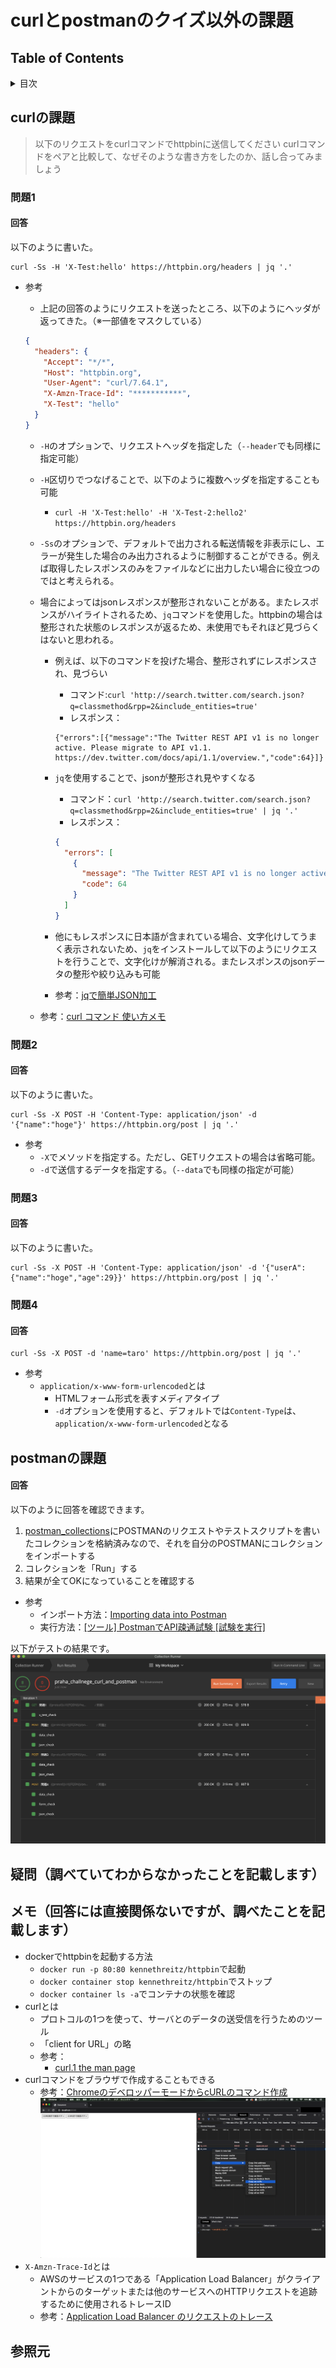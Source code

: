 # curlとpostmanのクイズ以外の課題

## Table of Contents
<!-- START doctoc generated TOC please keep comment here to allow auto update -->
<!-- DON'T EDIT THIS SECTION, INSTEAD RE-RUN doctoc TO UPDATE -->
<details>
<summary>目次</summary>

- [curlの課題](#curl%E3%81%AE%E8%AA%B2%E9%A1%8C)
  - [問題1](#%E5%95%8F%E9%A1%8C1)
    - [回答](#%E5%9B%9E%E7%AD%94)
  - [問題2](#%E5%95%8F%E9%A1%8C2)
    - [回答](#%E5%9B%9E%E7%AD%94-1)
  - [問題3](#%E5%95%8F%E9%A1%8C3)
    - [回答](#%E5%9B%9E%E7%AD%94-2)
  - [問題4](#%E5%95%8F%E9%A1%8C4)
    - [回答](#%E5%9B%9E%E7%AD%94-3)
- [postmanの課題](#postman%E3%81%AE%E8%AA%B2%E9%A1%8C)
    - [回答](#%E5%9B%9E%E7%AD%94-4)
- [疑問（調べていてわからなかったことを記載します）](#%E7%96%91%E5%95%8F%E8%AA%BF%E3%81%B9%E3%81%A6%E3%81%84%E3%81%A6%E3%82%8F%E3%81%8B%E3%82%89%E3%81%AA%E3%81%8B%E3%81%A3%E3%81%9F%E3%81%93%E3%81%A8%E3%82%92%E8%A8%98%E8%BC%89%E3%81%97%E3%81%BE%E3%81%99)
- [メモ（回答には直接関係ないですが、調べたことを記載します）](#%E3%83%A1%E3%83%A2%E5%9B%9E%E7%AD%94%E3%81%AB%E3%81%AF%E7%9B%B4%E6%8E%A5%E9%96%A2%E4%BF%82%E3%81%AA%E3%81%84%E3%81%A7%E3%81%99%E3%81%8C%E8%AA%BF%E3%81%B9%E3%81%9F%E3%81%93%E3%81%A8%E3%82%92%E8%A8%98%E8%BC%89%E3%81%97%E3%81%BE%E3%81%99)
- [参照元](#%E5%8F%82%E7%85%A7%E5%85%83)

</details>
<!-- END doctoc generated TOC please keep comment here to allow auto update -->

## curlの課題

> 以下のリクエストをcurlコマンドでhttpbinに送信してください
> curlコマンドをペアと比較して、なぜそのような書き方をしたのか、話し合ってみましょう

### 問題1

#### 回答

以下のように書いた。

```curl
curl -Ss -H 'X-Test:hello' https://httpbin.org/headers | jq '.'
```

* 参考
  * 上記の回答のようにリクエストを送ったところ、以下のようにヘッダが返ってきた。（※一部値をマスクしている）
  
  ```json
  {
    "headers": {
      "Accept": "*/*", 
      "Host": "httpbin.org", 
      "User-Agent": "curl/7.64.1", 
      "X-Amzn-Trace-Id": "***********", 
      "X-Test": "hello"
    }
  }
  ```

  * `-H`のオプションで、リクエストヘッダを指定した（`--header`でも同様に指定可能）
  * `-H`区切りでつなげることで、以下のように複数ヘッダを指定することも可能
    * `curl -H 'X-Test:hello' -H 'X-Test-2:hello2' https://httpbin.org/headers`
  * `-Ss`のオプションで、デフォルトで出力される転送情報を非表示にし、エラーが発生した場合のみ出力されるように制御することができる。例えば取得したレスポンスのみをファイルなどに出力したい場合に役立つのではと考えられる。
  * 場合によってはjsonレスポンスが整形されないことがある。またレスポンスがハイライトされるため、`jq`コマンドを使用した。httpbinの場合は整形された状態のレスポンスが返るため、未使用でもそれほど見づらくはないと思われる。
    * 例えば、以下のコマンドを投げた場合、整形されずにレスポンスされ、見づらい
      * コマンド:`curl 'http://search.twitter.com/search.json?q=classmethod&rpp=2&include_entities=true'`
      * レスポンス：

      ```text
      {"errors":[{"message":"The Twitter REST API v1 is no longer active. Please migrate to API v1.1. https://dev.twitter.com/docs/api/1.1/overview.","code":64}]}
      ```

    * `jq`を使用することで、jsonが整形され見やすくなる
      * コマンド：`curl 'http://search.twitter.com/search.json?q=classmethod&rpp=2&include_entities=true' | jq '.'`
      * レスポンス：

      ```json
      {
        "errors": [
          {
            "message": "The Twitter REST API v1 is no longer active. Please migrate to API v1.1. https://dev.twitter.com/docs/api/1.1/overview.",
            "code": 64
          }
        ]
      }
      ```

    * 他にもレスポンスに日本語が含まれている場合、文字化けしてうまく表示されないため、`jq`をインストールして以下のようにリクエストを行うことで、文字化けが解消される。またレスポンスのjsonデータの整形や絞り込みも可能
    * 参考：[jqで簡単JSON加工](https://dev.classmethod.jp/articles/jq/)
  
  * 参考：[curl コマンド 使い方メモ](https://qiita.com/yasuhiroki/items/a569d3371a66e365316f)

### 問題2

#### 回答

以下のように書いた。

```curl
curl -Ss -X POST -H 'Content-Type: application/json' -d '{"name":"hoge"}' https://httpbin.org/post | jq '.'
```

* 参考
  * `-X`でメソッドを指定する。ただし、GETリクエストの場合は省略可能。
  * `-d`で送信するデータを指定する。（`--data`でも同様の指定が可能）

### 問題3

#### 回答

以下のように書いた。

```curl
curl -Ss -X POST -H 'Content-Type: application/json' -d '{"userA":{"name":"hoge","age":29}}' https://httpbin.org/post | jq '.'
```

### 問題4

#### 回答

```curl
curl -Ss -X POST -d 'name=taro' https://httpbin.org/post | jq '.'
```

* 参考
  * `application/x-www-form-urlencoded`とは
    * HTMLフォーム形式を表すメディアタイプ
    * `-d`オプションを使用すると、デフォルトでは`Content-Type`は、`application/x-www-form-urlencoded`となる

## postmanの課題

#### 回答
以下のように回答を確認できます。
1. [postman_collections](./postman_collections/praha_challnege_curl_and_postman.postman_collection.json)にPOSTMANのリクエストやテストスクリプトを書いたコレクションを格納済みなので、それを自分のPOSTMANにコレクションをインポートする
2. コレクションを「Run」する
3. 結果が全てOKになっていることを確認する

* 参考
  * インポート方法：[Importing data into Postman](https://learning.postman.com/docs/getting-started/importing-and-exporting-data/#importing-data-into-postman)
  * 実行方法：[[ツール] PostmanでAPI疎通試験 [試験を実行]
](https://dev.classmethod.jp/articles/api-test-with-postman-02/)

以下がテストの結果です。
![postman_request_result](../../assets/postman_run_result.png)

## 疑問（調べていてわからなかったことを記載します）

## メモ（回答には直接関係ないですが、調べたことを記載します）
* dockerでhttpbinを起動する方法
  * `docker run -p 80:80 kennethreitz/httpbin`で起動
  * `docker container stop kennethreitz/httpbin`でストップ
  * `docker container ls -a`でコンテナの状態を確認
* curlとは
  * プロトコルの1つを使って、サーバとのデータの送受信を行うためのツール
  * 「client for URL」の略
  * 参考：
    * [curl.1 the man page](https://curl.se/docs/manpage.html)
* curlコマンドをブラウザで作成することもできる
  * 参考：[ChromeのデベロッパーモードからcURLのコマンド作成](https://masalib.hatenablog.com/entry/2018/06/05/213000)
  ![curl_command_from_browser](../../assets/create_curl_command_from_browser.png)
* `X-Amzn-Trace-Id`とは
  * AWSのサービスの1つである「Application Load Balancer」がクライアントからのターゲットまたは他のサービスへのHTTPリクエストを追跡するために使用されるトレースID
  * 参考：[Application Load Balancer のリクエストのトレース](https://docs.aws.amazon.com/ja_jp/elasticloadbalancing/latest/application/load-balancer-request-tracing.html)

## 参照元